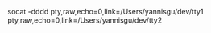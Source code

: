  socat -dddd pty,raw,echo=0,link=/Users/yannisgu/dev/tty1 pty,raw,echo=0,link=/Users/yannisgu/dev/tty2